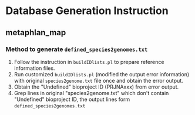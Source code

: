 # Database Generation Instruction

## metaphlan_map

### Method to generate `defined_species2genomes.txt`

1. Follow the instruction in `buildIDlists.pl` to prepare reference information files.
2. Run customized `buildIDlists.pl` \(modified the output error information\) with original `species2genome.txt` file once and obtain the error output.
3. Obtain the "Undefined" bioproject ID (PRJNAxxx) from error output.
4. Grep lines in original "species2genome.txt" which don't contain "Undefined" bioproject ID, the output lines form `defined_species2genomes.txt`

